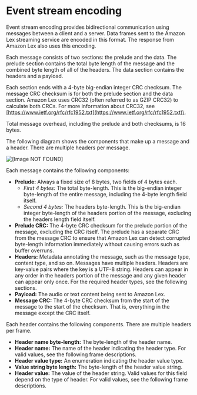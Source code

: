 # Event stream encoding<a name="event-stream-encoding"></a>

Event stream encoding provides bidirectional communication using messages between a client and a server\. Data frames sent to the Amazon Lex streaming service are encoded in this format\. The response from Amazon Lex also uses this encoding\.

Each message consists of two sections: the prelude and the data\. The prelude section contains the total byte length of the message and the combined byte length of all of the headers\. The data section contains the headers and a payload\.

Each section ends with a 4\-byte big\-endian integer CRC checksum\. The message CRC checksum is for both the prelude section and the data section\. Amazon Lex uses CRC32 \(often referred to as GZIP CRC32\) to calculate both CRCs\. For more information about CRC32, see [https://www.ietf.org/rfc/rfc1952.txt](https://www.ietf.org/rfc/rfc1952.txt)\.

Total message overhead, including the prelude and both checksums, is 16 bytes\.

The following diagram shows the components that make up a message and a header\. There are multiple headers per message\.

![\[Image NOT FOUND\]](http://docs.aws.amazon.com/lexv2/latest/dg/images/frame-diagram-frame-overview.png)

Each message contains the following components:
+ **Prelude:** Always a fixed size of 8 bytes, two fields of 4 bytes each\.
  + *First 4 bytes:* The total byte\-length\. This is the big\-endian integer byte\-length of the entire message, including the 4\-byte length field itself\.
  + *Second 4 bytes:* The headers byte\-length\. This is the big\-endian integer byte\-length of the headers portion of the message, excluding the headers length field itself\.
+ **Prelude CRC:** The 4\-byte CRC checksum for the prelude portion of the message, excluding the CRC itself\. The prelude has a separate CRC from the message CRC to ensure that Amazon Lex can detect corrupted byte\-length information immediately without causing errors such as buffer overruns\.
+ **Headers:** Metadata annotating the message, such as the message type, content type, and so on\. Messages have multiple headers\. Headers are key\-value pairs where the key is a UTF\-8 string\. Headers can appear in any order in the headers portion of the message and any given header can appear only once\. For the required header types, see the following sections\.
+ **Payload:** The audio or text content being sent to Amazon Lex\.
+ **Message CRC:** The 4\-byte CRC checksum from the start of the message to the start of the checksum\. That is, everything in the message except the CRC itself\.

Each header contains the following components\. There are multiple headers per frame\.
+ **Header name byte\-length:** The byte\-length of the header name\.
+ **Header name:** The name of the header indicating the header type\. For valid values, see the following frame descriptions\.
+ **Header value type:** An enumeration indicating the header value type\. 
+ **Value string byte length:** The byte\-length of the header value string\.
+ **Header value:** The value of the header string\. Valid values for this field depend on the type of header\. For valid values, see the following frame descriptions\.